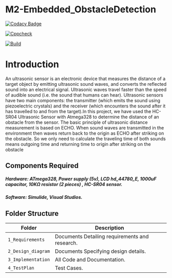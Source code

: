 # M2-Embedded_ObstacleDetection


[![Codacy Badge](https://app.codacy.com/project/badge/Grade/40432f8385ae471593ad824b4d0df9cc)](https://www.codacy.com/gh/sujith44/M2-Embedded_ObstacleDetection/dashboard?utm_source=github.com&amp;utm_medium=referral&amp;utm_content=sujith44/M2-Embedded_ObstacleDetection&amp;utm_campaign=Badge_Grade)


[![Cppcheck](https://github.com/sujith44/M2-Embedded_ObstacleDetection/actions/workflows/cppcheck.yml/badge.svg)](https://github.com/sujith44/M2-Embedded_ObstacleDetection/actions/workflows/cppcheck.yml)


[![Build](https://github.com/sujith44/M2-Embedded_ObstacleDetection/actions/workflows/compile.yml/badge.svg)](https://github.com/sujith44/M2-Embedded_ObstacleDetection/actions/workflows/compile.yml)


# Introduction
An ultrasonic sensor is an electronic device that measures the distance of a target object by emitting ultrasonic sound waves, and converts the reflected sound into an electrical signal. Ultrasonic waves travel faster than the speed of audible sound (i.e. the sound that humans can hear). Ultrasonic sensors have two main components: the transmitter (which emits the sound using piezoelectric crystals) and the receiver (which encounters the sound after it has travelled to and from the target).In this project, we have used the HC-SR04 Ultrasonic Sensor with Atmega328 to determine the distance of an obstacle from the sensor. The basic principle of ultrasonic distance measurement is based on ECHO. When sound waves are transmitted in the environment then waves return back to the origin as ECHO after striking on the obstacle. So we only need to calculate the traveling time of both sounds means outgoing time and returning time to origin after striking on the obstacle


## Components Required
##### Hardware: ATmega328, Power supply (5v), LCD hd_44780_E, 1000uF capacitor, 10KΩ resistor (2 pieces) , HC-SR04 sensor.
##### Software: Simulide, Visual Studios.



## Folder Structure
Folder               | Description
-------------------  | -----------------------------------------
`1_Requirements`     | Documents Detailing requirements and research.
`2_Design_diagram`     | Documents Specifying design details.
`3_Implementation`   | All Code and Documentation.
`4_TestPlan`| Test Cases.
